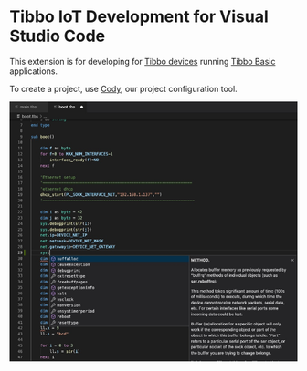 # Tibbo IoT Development for Visual Studio Code

This extension is for developing for [Tibbo devices](https://tibbo.com) running [Tibbo Basic](https://docs.tibbo.com/taiko/lang) applications.

To create a project, use [Cody](https://cody.tibbo.tech), our project configuration tool.

![Screenshot](images/screenshot.jpg)
